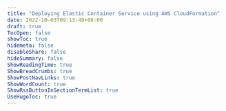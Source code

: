 ```yaml
---
title: "Deploying Elastic Container Service using AWS CloudFormation"
date: 2022-10-03T09:13:49+08:00
draft: true
TocOpen: false
showToc: true
hidemeta: false
disableShare: false
hideSummary: false
ShowReadingTime: true
ShowBreadCrumbs: true
ShowPostNavLinks: true
ShowWordCount: true
ShowRssButtonInSectionTermList: true
UseHugoToc: true
---
```


